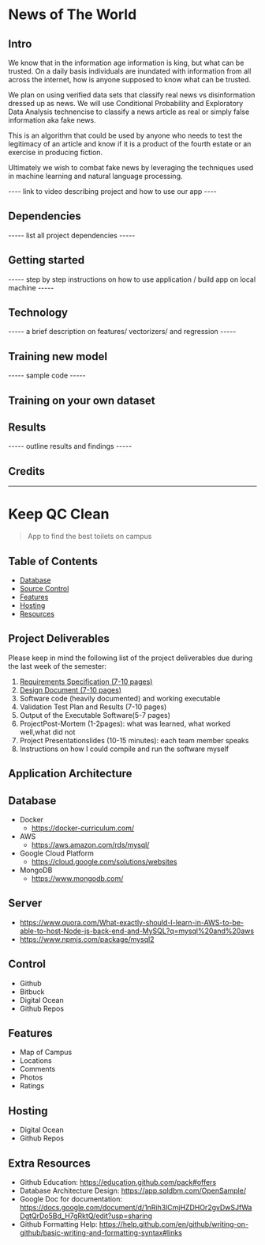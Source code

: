# News of The World

## Intro

We know that in the information age information is king, but what can be trusted. On a daily basis individuals are inundated with information from all across the internet, how is anyone supposed to know what can be trusted.   

We plan on using verified data sets that classify real news vs disinformation dressed up as news. We will use Conditional Probability and Exploratory Data Analysis technencise to classify a news article as real or simply false information aka fake news. 

This is an algorithm that could be used by anyone who needs to test the legitimacy of an article and know if it is a product of the fourth estate or an exercise in producing fiction. 

Ultimately we wish to combat fake news by leveraging the techniques used in machine learning and natural language processing. 


---- link to video describing project and how to use our app ---- 

## Dependencies

 ----- list all project dependencies -----

## Getting started

----- step by step instructions on how to use application / build app on local machine ----- 

## Technology 

----- a brief description on features/ vectorizers/ and regression -----

## Training new model

----- sample code -----

## Training on your own dataset

## Results 

----- outline results and findings ----- 

## Credits

-----  -----


# Keep QC Clean
> App to find the best toilets on campus

## Table of Contents
* [Database](#Database)
* [Source Control](#Control)
* [Features](#Features)
* [Hosting](#Hosting)
* [Resources](#Extra-Resources)


## Project Deliverables
Please keep in mind the following list of the project deliverables due during the last week of the semester:
1. [Requirements Specification (7-10 pages)](https://docs.google.com/document/d/1lBS0tNJyYiAM2Ji46QzKnlv6FJ7aZo2010_WCBfkGC8/edit?usp=sharing)
2. [Design Document (7-10 pages)](https://docs.google.com/document/d/1vHohPd2b17Ut83TzjHUpMCyVu7O_YpZyHM8J20WAaXg/edit?usp=sharing)
3. Software code (heavily documented) and working executable
4. Validation Test Plan and Results (7-10 pages)
5. Output of the Executable Software(5-7 pages)
6. ProjectPost-Mortem (1-2pages): what was learned, what worked well,what did not
7. Project Presentationslides (10-15 minutes): each team member speaks
8. Instructions on how I could compile and run the software myself


## Application Architecture


## Database
* Docker
  * https://docker-curriculum.com/
* AWS
  * https://aws.amazon.com/rds/mysql/
* Google Cloud Platform
  * https://cloud.google.com/solutions/websites
* MongoDB
  * https://www.mongodb.com/
## Server
  * https://www.quora.com/What-exactly-should-I-learn-in-AWS-to-be-able-to-host-Node-js-back-end-and-MySQL?q=mysql%20and%20aws
  * https://www.npmjs.com/package/mysql2
  
## Control
* Github
* Bitbuck
* Digital Ocean
* Github Repos

## Features
* Map of Campus
* Locations
* Comments
* Photos
* Ratings


## Hosting
* Digital Ocean
* Github Repos

## Extra Resources
* Github Education: https://education.github.com/pack#offers
* Database Architecture Design: https://app.sqldbm.com/OpenSample/
* Google Doc for documentation: https://docs.google.com/document/d/1nRih3lCmjHZDHOr2gvDwSJfWaDgtQrDo5Bd_H7gRktQ/edit?usp=sharing
* Github Formatting Help: https://help.github.com/en/github/writing-on-github/basic-writing-and-formatting-syntax#links
